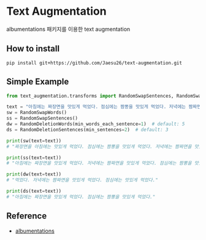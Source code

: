 # Text Augmentation

albumentations 패키지를 이용한 text augmentation

## How to install

```
pip install git+https://github.com/Jaesu26/text-augmentation.git
```

## Simple Example

```python
from text_augmentation.transforms import RandomSwapSentences, RandomSwapWords, RandomDeletionSentences, RandomDeletionWords

text = "아침에는 짜장면을 맛있게 먹었다. 점심에는 짬뽕을 맛있게 먹었다. 저녁에는 짬짜면을 맛있게 먹었다."
sw = RandomSwapWords()
ss = RandomSwapSentences()
dw = RandomDeletionWords(min_words_each_sentence=1)  # default: 5
ds = RandomDeletionSentences(min_sentences=2)  # default: 3

print(sw(text=text))
# "짜장면을 아침에는 맛있게 먹었다. 점심에는 짬뽕을 맛있게 먹었다. 저녁에는 짬짜면을 맛있게 먹었다."

print(ss(text=text))
# "아침에는 짜장면을 맛있게 먹었다. 저녁에는 짬짜면을 맛있게 먹었다. 점심에는 짬뽕을 맛있게 먹었다."

print(dw(text=text))
# "먹었다. 저녁에는 짬짜면을 맛있게 먹었다. 점심에는 맛있게 먹었다."

print(ds(text=text))
# "아침에는 짜장면을 맛있게 먹었다. 점심에는 짬뽕을 맛있게 먹었다."
```

## Reference

- [albumentations](https://github.com/albumentations-team/albumentations)

